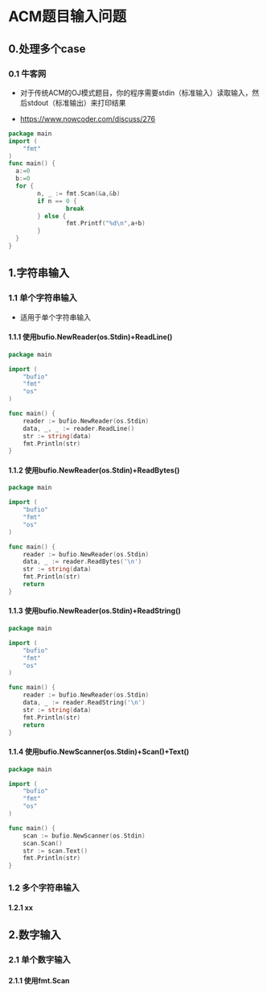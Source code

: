 # ACM题目输入问题

## 0.处理多个case

### 0.1 牛客网

- 对于传统ACM的OJ模式题目，你的程序需要stdin（标准输入）读取输入，然后stdout（标准输出）来打印结果

- https://www.nowcoder.com/discuss/276

```go
package main
import (
    "fmt"
)
func main() {
  a:=0
  b:=0
  for {
        n, _ := fmt.Scan(&a,&b)
        if n == 0 {
                break
        } else {
                fmt.Printf("%d\n",a+b)
        }
  }
}
```

## 1.字符串输入

### 1.1 单个字符串输入

- 适用于单个字符串输入

#### 1.1.1 使用bufio.NewReader(os.Stdin)+ReadLine()

```go
package main

import (
	"bufio"
	"fmt"
	"os"
)

func main() {
	reader := bufio.NewReader(os.Stdin)
	data, _, _ := reader.ReadLine()
	str := string(data)
	fmt.Println(str)
}
```

#### 1.1.2 使用bufio.NewReader(os.Stdin)+ReadBytes()

```go
package main

import (
	"bufio"
	"fmt"
	"os"
)

func main() {
	reader := bufio.NewReader(os.Stdin)
	data, _ := reader.ReadBytes('\n')
	str := string(data)
	fmt.Println(str)
	return
}
```

#### 1.1.3 使用bufio.NewReader(os.Stdin)+ReadString()

```go
package main

import (
	"bufio"
	"fmt"
	"os"
)

func main() {
	reader := bufio.NewReader(os.Stdin)
	data, _ := reader.ReadString('\n')
	str := string(data)
	fmt.Println(str)
	return
}
```

#### 1.1.4 使用bufio.NewScanner(os.Stdin)+Scan()+Text()

```go
package main

import (
	"bufio"
	"fmt"
	"os"
)

func main() {
	scan := bufio.NewScanner(os.Stdin)
	scan.Scan()
	str := scan.Text()
	fmt.Println(str)
}
```

### 1.2 多个字符串输入

#### 1.2.1 xx

## 2.数字输入

### 2.1 单个数字输入

#### 2.1.1 使用fmt.Scan

```go

```

